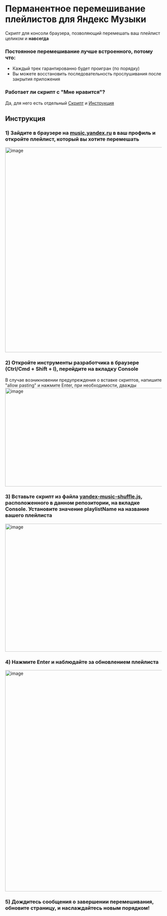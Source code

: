 # Перманентное перемешивание плейлистов для Яндекс Музыки
Скрипт для консоли браузера, позволяющий перемешать ваш плейлист целиком и **навсегда**

### Постоянное перемешивание лучше встроенного, потому что:
- Каждый трек гарантированно будет проигран (по порядку)
- Вы можете восстановить последовательность прослушивания после закрытия приложения

### Работает ли скрипт с "Мне нравится"?
Да, для него есть отдельный [Скрипт](./yandex-music-shuffle-i-like.js) и [Инструкция](./i-like.md)

## Инструкция

### 1) Зайдите в браузере на [music.yandex.ru](https://music.yandex.ru) в ваш профиль и откройте плейлист, который вы хотите перемешать
<img width="920" height="657" alt="image" src="https://github.com/user-attachments/assets/ee520152-1495-4665-bebd-d200329d34f1" />

### 2) Откройте инструменты разработчика в браузере (Ctrl/Cmd + Shift + I), перейдите на вкладку Console
В случае возникновении предупреждения о вставке скриптов, напишите "allow pasting" и нажмите Enter, при необходимости, дважды
<img width="1275" height="316" alt="image" src="https://github.com/user-attachments/assets/8422b424-6c20-4faa-a9a0-90dba4616fb7" />

### 3) Вставьте скрипт из файла [yandex-music-shuffle.js](./yandex-music-shuffle.js), расположенного в данном репозитории, на вкладке Console. Установите значение playlistName на название вашего плейлиста
<img width="1099" height="410" alt="image" src="https://github.com/user-attachments/assets/8df9a416-d092-41a1-99af-c402f5437f61" />

### 4) Нажмите Enter и наблюдайте за обновлением плейлиста
<img width="1151" height="709" alt="image" src="https://github.com/user-attachments/assets/c194231b-48e4-40df-aeee-cbaf0844326a" />

### 5) Дождитесь сообщения о завершении перемешивания, обновите страницу, и наслаждайтесь новым порядком!
